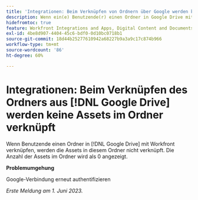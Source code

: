 ```yaml
---
title: 'Integrationen: Beim Verknüpfen von Ordnern über Google werden keine Assets im Ordner verknüpft'
description: Wenn ein(e) Benutzende(r) einen Ordner in Google Drive mit Workfront verknüpft, sind die Assets in diesem Ordner nicht verknüpft. Die Anzahl der Assets im Ordner wird als 0 angezeigt.
hidefromtoc: true
feature: Workfront Integrations and Apps, Digital Content and Documents
exl-id: 4be8d907-4404-45c6-bdf0-0d10bc0718b1
source-git-commit: 18d44b25277610942a68227b9a3a9c17c874b966
workflow-type: tm+mt
source-wordcount: '86'
ht-degree: 60%

---
```


# Integrationen: Beim Verknüpfen des Ordners aus [!DNL Google Drive] werden keine Assets im Ordner verknüpft

Wenn Benutzende einen Ordner in [!DNL Google Drive] mit Workfront verknüpfen, werden die Assets in diesem Ordner nicht verknüpft. Die Anzahl der Assets im Ordner wird als 0 angezeigt.

**Problemumgehung**

Google-Verbindung erneut authentifizieren

_Erste Meldung am 1. Juni 2023._

